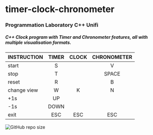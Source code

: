 # timer-clock-chronometer
### Programmation Laboratory  C++ Unifi

##### C++ Clock program with Timer and Chronometer features, all with multiple visualisation formats.


| INSTRUCTION | TIMER | CLOCK | CHRONOMETER |
|-------------|:-----:|:-----:|:-----------:|
| start       |   S   |       |      V      |
| stop        |   T   |       |    SPACE    |
| reset       |   R   |       |      B      |
| change view |   W   |   K   |      N      |
| +1s         |  UP   |       |             |
| -1s         | DOWN  |       |             |
| exit        |  ESC  |  ESC  |     ESC     |

![GitHub repo size](https://img.shields.io/github/repo-size/federicomarra/timer-clock-chronometer?color=55&label=repo%20size&logo=55&logoColor=55%20B)